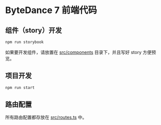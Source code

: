 # ByteDance 7 前端代码

## 组件（story）开发

```bash
npm run storybook
```

如果要开发组件，请放置在 [src/components](./src/components) 目录下，并且写好 story 方便预览。

## 项目开发

```bash
npm run start
```

## 路由配置

所有路由配置都存放在 [src/routes.ts](src/routes.ts) 中。
